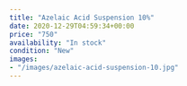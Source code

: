 ```yaml
---
title: "Azelaic Acid Suspension 10%"
date: 2020-12-29T04:59:34+00:00
price: "750"
availability: "In stock"
condition: "New"
images:
- "/images/azelaic-acid-suspension-10.jpg"
---
```


